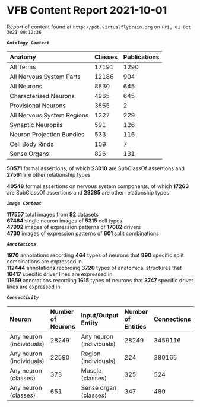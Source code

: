 
VFB Content Report 2021-10-01
=============================


Report of content found at ``http://pdb.virtualflybrain.org`` on ``Fri, 01 Oct 2021 00:12:36``  
  
***``Ontology Content``***  

|Anatomy|Classes|Publications|
| :--- | :--- | :--- |
|All Terms|17191|1290|
|All Nervous System Parts|12186|904|
|All Neurons|8830|645|
|Characterised Neurons|4965|645|
|Provisional Neurons|3865|2|
|All Nervous System Regions|1327|229|
|Synaptic Neuropils|591|126|
|Neuron Projection Bundles|533|116|
|Cell Body Rinds|109|7|
|Sense Organs|826|131|
  
  
**50571** formal assertions, of which **23010** are SubClassOf assertions and **27561** are other relationship types  
  
**40548** formal assertions on nervous system components, of which **17263** are SubClassOf assertions and **23285** are
 other relationship types  
  
***``Image Content``***  
  
**117557** total images from **82** datasets  
**67484** single neuron images of **5315** cell types  
**47992** images of expression patterns of **17082** drivers  
**4730** images of expression patterns of **601** split combinations  
  
***``Annotations``***  
  
**1970** annotations recording **464** types of neurons that **890** specific split combinations are expressed in.  
**112444** annotations recording **3720** types of anatomical structures that **16417** specific driver lines are 
expressed in.  
**11659** annotations recording **1615** types of neurons that **3747** specific driver lines are expressed in.  
  
***``Connectivity``***  

|Neuron|Number of Neurons|Input/Output Entity|Number of Entities|Connections|
| :--- | :--- | :--- | :--- | :--- |
|Any neuron (individuals)|28249|Any neuron (individuals)|28249|3459116|
|Any neuron (individuals)|22590|Region (individuals)|224|380165|
|Any neuron (classes)|373|Muscle (classes)|325|524|
|Any neuron (classes)|651|Sense organ (classes)|347|489|
  
